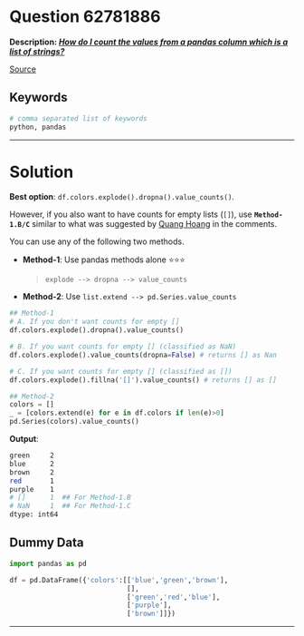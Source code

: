 # Question 62781886

**Description: [_How do I count the values from a pandas column which is a list of strings?_][#Q]**

[Source][#Q]

[#Q]: https://stackoverflow.com/questions/62781886/how-do-i-count-the-values-from-a-pandas-column-which-is-a-list-of-strings 

## Keywords

```bash
# comma separated list of keywords
python, pandas
```

---

# Solution

**Best option**: `df.colors.explode().dropna().value_counts()`.

However, if you also want to have counts for empty lists (`[]`), use **`Method-1.B/C`** similar to what was suggested by [Quang Hoang][#quang-hoang] in the comments.

[#quang-hoang]: https://stackoverflow.com/users/4238408/quang-hoang

You can use any of the following two methods.

- **Method-1**: Use pandas methods alone ⭐⭐⭐
  > `explode --> dropna --> value_counts`
- **Method-2**: Use `list.extend --> pd.Series.value_counts` 

```python
## Method-1
# A. If you don't want counts for empty []
df.colors.explode().dropna().value_counts() 

# B. If you want counts for empty [] (classified as NaN)
df.colors.explode().value_counts(dropna=False) # returns [] as Nan

# C. If you want counts for empty [] (classified as [])
df.colors.explode().fillna('[]').value_counts() # returns [] as []

## Method-2
colors = []
_ = [colors.extend(e) for e in df.colors if len(e)>0]
pd.Series(colors).value_counts()
```

**Output**:  

```bash
green     2
blue      2
brown     2
red       1
purple    1
# []      1  ## For Method-1.B
# NaN     1  ## For Method-1.C
dtype: int64
```

## Dummy Data

```python
import pandas as pd

df = pd.DataFrame({'colors':[['blue','green','brown'],
                             [],
                             ['green','red','blue'],
                             ['purple'],
                             ['brown']]})
```

---
